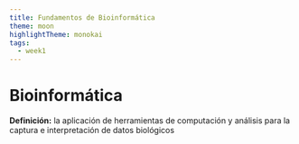 ```yaml
---
title: Fundamentos de Bioinformática
theme: moon
highlightTheme: monokai
tags:
  - week1
---
```

# Bioinformática

**Definición:** la aplicación de herramientas de computación y análisis para la captura e interpretación de datos biológicos

